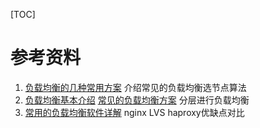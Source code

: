 [TOC]

# 参考资料

1. [负载均衡的几种常用方案](<https://www.cnblogs.com/me115/p/5000465.html#h27>)  介绍常见的负载均衡选节点算法
2. [负载均衡基本介绍](<https://www.jianshu.com/p/3e09f7c77e98>) [常见的负载均衡方案](<http://blog.sina.com.cn/s/blog_77f88ea60102x5yg.html>) 分层进行负载均衡
3. [常用的负载均衡软件详解](<https://blog.csdn.net/chengxuyuanyonghu/article/details/78500297>) nginx LVS haproxy优缺点对比